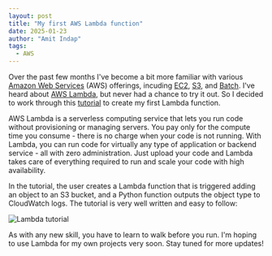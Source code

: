 ```yaml
---
layout: post
title: "My first AWS Lambda function"
date: 2025-01-23
author: "Amit Indap"
tags:
  - AWS
---
```


Over the past few months I've become a bit more familiar with various [Amazon Web Services](https://aws.amazon.com/) (AWS) offerings,
incuding [EC2](https://aws.amazon.com/ec2/), [S3](https://aws.amazon.com/s3/), and [Batch](https://aws.amazon.com/batch/). I've heard about [AWS Lambda](https://docs.aws.amazon.com/lambda/latest/dg/with-s3-example.html), but never had a chance to try it out. So I decided to work
through this [tutorial](https://docs.aws.amazon.com/lambda/latest/dg/with-s3-example.html) to create my first Lambda function.

AWS Lambda is a serverless computing service that lets you run code without provisioning or managing servers.
You pay only for the compute time you consume - there is no charge when your code is not running.
With Lambda, you can run code for virtually any type of application or backend service - all with zero administration.
Just upload your code and Lambda takes care of everything required to run and scale your code with high availability.

In the tutorial, the user creates a Lambda function that is triggered adding an object to an S3 bucket, and a Python function 
outputs the object type to CloudWatch logs. The tutorial is very well written and easy to follow:

![Lambda tutorial](../images/aws_lambda.png)

As with any new skill, you have to learn to walk before you run. I'm hoping to use Lambda for my own projects very soon. 
Stay tuned for more updates!


